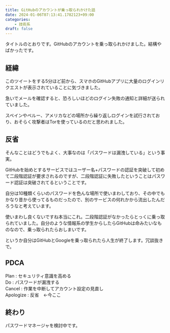 ```yaml
---
title: GitHubのアカウントが乗っ取られかけた話
date: 2024-01-06T07:13:41.1782123+09:00
categories:
    - 技術系
draft: false
---
```


タイトルのとおりです。GitHubのアカウントを乗っ取られかけました。結構やばかったです。

## 経緯

<Tweet tweetId="1743100670507618308" />

このツイートをする5分ほど前から、スマホのGitHubアプリに大量のログインリクエストが表示されていることに気づきました。

急いでメールを確認すると、恐ろしいほどのログイン失敗の通知と詳細が送られていました。

<Tweet tweetId="1743102325349339425" />

スペインやペルー、アメリカなどの場所から繰り返しログインを試行されており、おそらく攻撃者はTorを使っているのだと思われました。

## 反省

そんなことはどうでもよく、大事なのは「パスワードは漏洩している」という事実。

GitHubを始めとするサービスではユーザー名+パスワードの認証を突破して初めて二段階認証が要求されるのですが、二段階認証に失敗したということはパスワード認証は突破されてるということです。

自分は10種類くらいのパスワードを色んな場所で使いまわしており、その中でもかなり昔から使ってるものだったので、別のサービスの何れかから流出したんだろうなと考えています。

使いまわし良くないですね本当にこれ。二段階認証がなかったらとっくに乗っ取られていました。自分のような情報系の学生からしたらGitHubは命みたいなものなので、乗っ取られたらおしまいです。

というか自分はGitHubとGoogleを乗っ取られたら人生が終了します。冗談抜きで。

## PDCA

Plan : セキュリティ意識を高める  
Do : パスワードが漏洩する  
Cancel : 作業を中断してアカウント設定の見直し  
Apologize : 反省　←今ここ

## 終わり

パスワードマネージャを検討中です。
